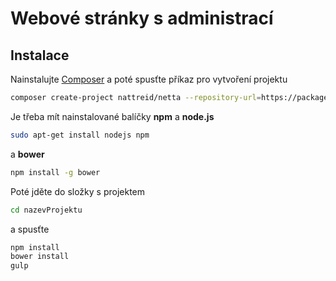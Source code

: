 # Webové stránky s administrací

## Instalace
Nainstalujte [Composer](http://doc.nette.org/composer) a poté spusťte příkaz pro vytvoření projektu 
```bash
composer create-project nattreid/netta --repository-url=https://packages.newtravel.cz
```

Je třeba mít nainstalované balíčky **npm** a **node.js**
```bash
sudo apt-get install nodejs npm
```

a **bower**
```bash
npm install -g bower
```

Poté jděte do složky s projektem
```bash
cd nazevProjektu
```

a spusťte
```bash
npm install
bower install
gulp
```